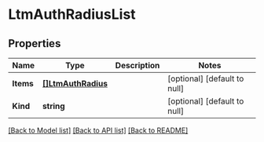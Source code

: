 # LtmAuthRadiusList

## Properties
Name | Type | Description | Notes
------------ | ------------- | ------------- | -------------
**Items** | [**[]LtmAuthRadius**](ltm_auth_radius.md) |  | [optional] [default to null]
**Kind** | **string** |  | [optional] [default to null]

[[Back to Model list]](../README.md#documentation-for-models) [[Back to API list]](../README.md#documentation-for-api-endpoints) [[Back to README]](../README.md)


